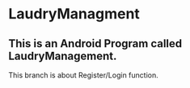 # LaudryManagment
## This is an Android Program called LaudryManagement.
This branch is about Register/Login function.
